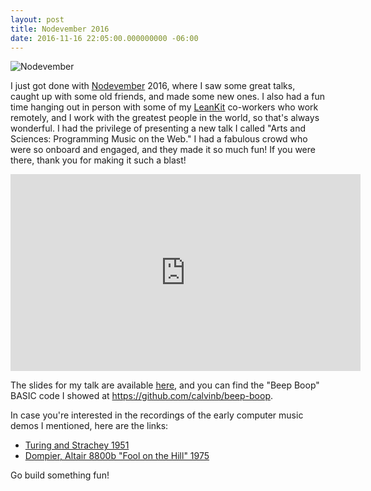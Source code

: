 ```yaml
---
layout: post
title: Nodevember 2016
date: 2016-11-16 22:05:00.000000000 -06:00
---
```

<div class="kg-card-markdown"><p><img src="https://pbs.twimg.com/profile_images/642086927173316608/wi7FHPE7.png" alt="Nodevember"></p>
<p>I just got done with <a href="http://nodevember.org/">Nodevember</a> 2016, where I saw some great talks, caught up with some old friends, and made some new ones. I also had a fun time hanging out in person with some of my <a href="https://www.leankit.com">LeanKit</a> co-workers who work remotely, and I work with the greatest people in the world, so that's always wonderful. I had the privilege of presenting a new talk I called &quot;Arts and Sciences: Programming Music on the Web.&quot; I had a fabulous crowd who were so onboard and engaged, and they made it so much fun! If you were there, thank you for making it such a blast!</p>
<iframe width="560" height="315" src="https://www.youtube.com/embed/BI07FgIDEYM" frameborder="0" allowfullscreen></iframe>
<p>The slides for my talk are available <a href="https://docs.google.com/presentation/d/1XRB9_aLJa-hV9CKE60cQt4_vfQAFw_iaGK5H9P8jWpE">here</a>, and you can find the &quot;Beep Boop&quot; BASIC code I showed at <a href="https://github.com/calvinb/beep-boop">https://github.com/calvinb/beep-boop</a>.</p>
<p>In case you're interested in the recordings of the early computer music demos I mentioned, here are the links:</p>
<ul>
<li><a href="https://www.theguardian.com/science/2016/sep/26/first-recording-computer-generated-music-created-alan-turing-restored-enigma-code">Turing and Strachey 1951</a></li>
<li><a href="https://www.youtube.com/watch?v=fgYhVnmeWrk">Dompier, Altair 8800b &quot;Fool on the Hill&quot; 1975</a></li>
</ul>
<p>Go build something fun!</p>
</div>
